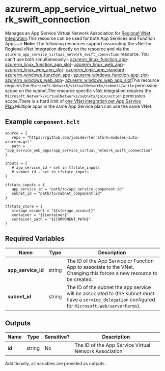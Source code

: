 # azurerm_app_service_virtual_network_swift_connection

Manages an App Service Virtual Network Association for [Regional VNet Integration](https://docs.microsoft.com/azure/app-service/web-sites-integrate-with-vnet#regional-vnet-integration).This resource can be used for both App Services and Function Apps.~> **Note:** The following resources support associating the vNet for Regional vNet Integration directly on the resource and via the `azurerm_app_service_virtual_network_swift_connection` resource. You can't use both simultaneously.- [azurerm_linux_function_app](linux_function_app.html)- [azurerm_linux_function_app_slot](linux_function_app_slot.html)- [azurerm_linux_web_app](linux_web_app.html)- [azurerm_linux_web_app_slot](linux_web_app_slot.html)- [azurerm_logic_app_standard](logic_app_standard.html)- [azurerm_windows_function_app](windows_function_app.html)- [azurerm_windows_function_app_slot](windows_function_app_slot.html)- [azurerm_windows_web_app](windows_web_app.html)- [azurerm_windows_web_app_slot](windows_web_app_slot.html)This resource requires the `Microsoft.Network/virtualNetworks/subnets/write` permission scope on the subnet.The resource specific vNet integration requires the `Microsoft.Network/virtualNetworks/subnets/join/action` permission scope.There is a hard limit of [one VNet integration per App Service Plan](https://docs.microsoft.com/azure/app-service/web-sites-integrate-with-vnet#regional-vnet-integration).Multiple apps in the same App Service plan can use the same VNet.

## Example `component.hclt`

```hcl
source = {
   repo = "https://github.com/jumidev/terraform-modules-auto-azurerm.git"   
   path = "app_service_web_apps/app_service_virtual_network_swift_connection"   
}

inputs = {
   # app_service_id → set in tfstate_inputs
   # subnet_id → set in tfstate_inputs
}

tfstate_inputs = {
   app_service_id = "path/to/app_service_component:id"   
   subnet_id = "path/to/subnet_component:id"   
}

tfstate_store = {
   storage_account = "${storage_account}"   
   container = "${container}"   
   container_path = "${COMPONENT_PATH}"   
}

```

## Required Variables

| Name | Type |  Description |
| ---- | --------- |  ----------- |
| **app_service_id** | string |  The ID of the App Service or Function App to associate to the VNet. Changing this forces a new resource to be created. | 
| **subnet_id** | string |  The ID of the subnet the app service will be associated to (the subnet must have a `service_delegation` configured for `Microsoft.Web/serverFarms`). | 



## Outputs

| Name | Type | Sensitive? | Description |
| ---- | ---- | --------- | --------- |
| **id** | string | No  | The ID of the App Service Virtual Network Association | 

Additionally, all variables are provided as outputs.
